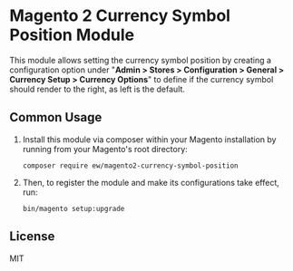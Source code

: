 # Magento 2 Currency Symbol Position Module
This module allows setting the currency symbol position by creating a configuration option under 
"**Admin > Stores > Configuration > General > Currency Setup > Currency Options**" to define if the currency symbol 
should render to the right, as left is the default.

## Common Usage
1. Install this module via composer within your Magento installation by running from your Magento's root directory: 
    ``` 
    composer require ew/magento2-currency-symbol-position
    ```

2. Then, to register the module and make its configurations take effect, run:
    ```
    bin/magento setup:upgrade
    ```

License
----

MIT

